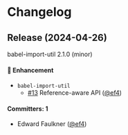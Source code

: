 # Changelog

## Release (2024-04-26)

babel-import-util 2.1.0 (minor)

#### :rocket: Enhancement
* `babel-import-util`
  * [#13](https://github.com/ef4/babel-import-util/pull/13) Reference-aware API ([@ef4](https://github.com/ef4))

#### Committers: 1
- Edward Faulkner ([@ef4](https://github.com/ef4))
